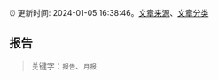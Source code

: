 :alarm_clock: 更新时间: 2024-01-05 16:38:46。[文章来源](/README.md)、[文章分类](/TAGS.md)

## 报告


> 关键字：`报告`、`月报`



